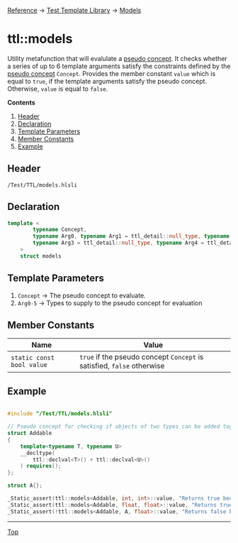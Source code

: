 [Reference](../../ShaderTestFramework.md) -> [Test Template Library](../TTL.md) -> [Models](./ModelsHeader.md)

# ttl::models

Utility metafunction that will evalulate a [pseudo concept](./PseudoConcepts.md). It checks whether a series of up to 6 template arguments satisfy the constraints defined by the [pseudo concept](./PseudoConcepts.md) `Concept`. Provides the member constant `value` which is equal to `true`, if the template arguments satisfy the pseudo concept. Otherwise, `value` is equal to `false`.

**Contents**
1. [Header](#header)
2. [Declaration](#declaration)
3. [Template Parameters](#template-parameters)
4. [Member Constants](#member-constants)
5. [Example](#example)

## Header

`/Test/TTL/models.hlsli`

## Declaration

```c++
template <
        typename Concept, 
        typename Arg0, typename Arg1 = ttl_detail::null_type, typename Arg2 = ttl_detail::null_type,
        typename Arg3 = ttl_detail::null_type, typename Arg4 = ttl_detail::null_type, typename Arg5 = ttl_detail::null_type
    >
    struct models
```

## Template Parameters

1. `Concept` -> The pseudo concept to evaluate.
2. `Arg0-5` -> Types to supply to the pseudo concept for evaluation

## Member Constants

| Name                    | Value |
|-------------------------|-------|
| `static const bool value`  | `true` if the pseudo concept `Concept` is satisfied, `false` otherwise   |


## Example

```c++

#include "/Test/TTL/models.hlsli"

// Pseudo concept for checking if objects of two types can be added together
struct Addable
{
    template<typename T, typename U>
    __decltype(
        ttl::declval<T>() + ttl::declval<U>()
    ) requires();
};

struct A{};

_Static_assert(ttl::models<Addable, int, int>::value, "Returns true because you can add two ints together");
_Static_assert(ttl::models<Addable, float, float>::value, "Returns true because you can add two floats together");
_Static_assert(!ttl::models<Addable, A, float>::value, "Returns false because you can not add an A and a float");

```
---

[Top](#ttlmodels)